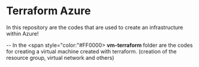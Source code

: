 # Terraform Azure
In this repository are the codes that are used to create an infrastructure within Azure!

-- In the  <span style="color:"#FF0000> <b> vm-terraform </b> </span> folder are the codes for creating a virtual machine created with terraform. (creation of the resource group, virtual network and others)

